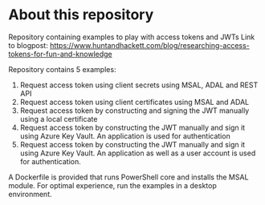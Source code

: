 # About this repository
Repository containing examples to play with access tokens and JWTs 
Link to blogpost: https://www.huntandhackett.com/blog/researching-access-tokens-for-fun-and-knowledge

Repository contains 5 examples: 
  1. Request access token using client secrets using MSAL, ADAL and REST API 
  2. Request access token using client certificates using MSAL and ADAL 
  3. Request access token by constructing and signing the JWT manually using a local certificate 
  4. Request access token by constructing the JWT manually and sign it using Azure Key Vault. An application is used for authentication 
  5. Request access token by constructing the JWT manually and sign it using Azure Key Vault. An application as well as a user account is used for authentication. 
  
 A Dockerfile is provided that runs PowerShell core and installs the MSAL module. For optimal experience, run the examples in a desktop environment.
